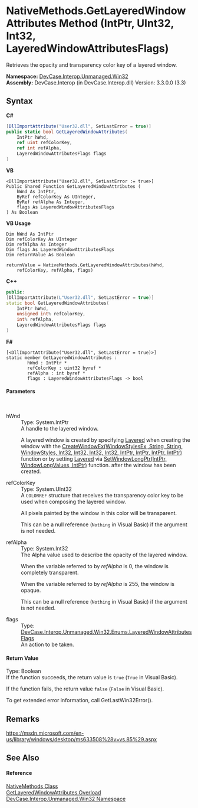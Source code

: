 # NativeMethods.GetLayeredWindowAttributes Method (IntPtr, UInt32, Int32, LayeredWindowAttributesFlags)
 

Retrieves the opacity and transparency color key of a layered window.

**Namespace:**&nbsp;<a href="N_DevCase_Interop_Unmanaged_Win32">DevCase.Interop.Unmanaged.Win32</a><br />**Assembly:**&nbsp;DevCase.Interop (in DevCase.Interop.dll) Version: 3.3.0.0 (3.3)

## Syntax

**C#**<br />
``` C#
[DllImportAttribute("User32.dll", SetLastError = true)]
public static bool GetLayeredWindowAttributes(
	IntPtr hWnd,
	ref uint refColorKey,
	ref int refAlpha,
	LayeredWindowAttributesFlags flags
)
```

**VB**<br />
``` VB
<DllImportAttribute("User32.dll", SetLastError := true>]
Public Shared Function GetLayeredWindowAttributes ( 
	hWnd As IntPtr,
	ByRef refColorKey As UInteger,
	ByRef refAlpha As Integer,
	flags As LayeredWindowAttributesFlags
) As Boolean
```

**VB Usage**<br />
``` VB Usage
Dim hWnd As IntPtr
Dim refColorKey As UInteger
Dim refAlpha As Integer
Dim flags As LayeredWindowAttributesFlags
Dim returnValue As Boolean

returnValue = NativeMethods.GetLayeredWindowAttributes(hWnd, 
	refColorKey, refAlpha, flags)
```

**C++**<br />
``` C++
public:
[DllImportAttribute(L"User32.dll", SetLastError = true)]
static bool GetLayeredWindowAttributes(
	IntPtr hWnd, 
	unsigned int% refColorKey, 
	int% refAlpha, 
	LayeredWindowAttributesFlags flags
)
```

**F#**<br />
``` F#
[<DllImportAttribute("User32.dll", SetLastError = true)>]
static member GetLayeredWindowAttributes : 
        hWnd : IntPtr * 
        refColorKey : uint32 byref * 
        refAlpha : int byref * 
        flags : LayeredWindowAttributesFlags -> bool 

```


#### Parameters
&nbsp;<dl><dt>hWnd</dt><dd>Type: System.IntPtr<br />A handle to the layered window. 

 A layered window is created by specifying <a href="T_DevCase_Interop_Unmanaged_Win32_Enums_WindowStylesEx">Layered</a> when creating the window with the <a href="M_DevCase_Interop_Unmanaged_Win32_NativeMethods_CreateWindowEx">CreateWindowEx(WindowStylesEx, String, String, WindowStyles, Int32, Int32, Int32, Int32, IntPtr, IntPtr, IntPtr, IntPtr)</a> function or by setting <a href="T_DevCase_Interop_Unmanaged_Win32_Enums_WindowStylesEx">Layered</a> via <a href="M_DevCase_Interop_Unmanaged_Win32_NativeMethods_SetWindowLongPtr">SetWindowLongPtr(IntPtr, WindowLongValues, IntPtr)</a> function. after the window has been created.</dd><dt>refColorKey</dt><dd>Type: System.UInt32<br />A `COLORREF` structure that receives the transparency color key to be used when composing the layered window. 

 All pixels painted by the window in this color will be transparent. 

 This can be a null reference (`Nothing` in Visual Basic) if the argument is not needed.</dd><dt>refAlpha</dt><dd>Type: System.Int32<br />The Alpha value used to describe the opacity of the layered window. 

 When the variable referred to by *refAlpha* is 0, the window is completely transparent. 

 When the variable referred to by *refAlpha* is 255, the window is opaque. 

 This can be a null reference (`Nothing` in Visual Basic) if the argument is not needed.</dd><dt>flags</dt><dd>Type: <a href="T_DevCase_Interop_Unmanaged_Win32_Enums_LayeredWindowAttributesFlags">DevCase.Interop.Unmanaged.Win32.Enums.LayeredWindowAttributesFlags</a><br />An action to be taken.</dd></dl>

#### Return Value
Type: Boolean<br />If the function succeeds, the return value is `true` (`True` in Visual Basic). 

 If the function fails, the return value `false` (`False` in Visual Basic). 

 To get extended error information, call GetLastWin32Error().

## Remarks
<a href="https://msdn.microsoft.com/en-us/library/windows/desktop/ms633508%28v=vs.85%29.aspx" target="_blank">https://msdn.microsoft.com/en-us/library/windows/desktop/ms633508%28v=vs.85%29.aspx</a>

## See Also


#### Reference
<a href="T_DevCase_Interop_Unmanaged_Win32_NativeMethods">NativeMethods Class</a><br /><a href="Overload_DevCase_Interop_Unmanaged_Win32_NativeMethods_GetLayeredWindowAttributes">GetLayeredWindowAttributes Overload</a><br /><a href="N_DevCase_Interop_Unmanaged_Win32">DevCase.Interop.Unmanaged.Win32 Namespace</a><br />